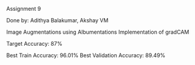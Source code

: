Assignment 9 

Done by: Adithya Balakumar, Akshay VM

Image Augmentations using Albumentations
Implementation of gradCAM

Target Accuracy: 87%

Best Train Accuracy: 96.01%
Best Validation Accuracy: 89.49%

